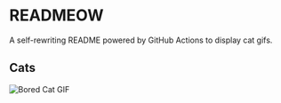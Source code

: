 # READMEOW

A self-rewriting README powered by GitHub Actions to display cat gifs.

## Cats

![Bored Cat GIF](https://media3.giphy.com/media/v1.Y2lkPTlhY2QwMmRhcnFkZnNuYmF3cmgxNnZubDRsMWJoaDA0MWdqaWp5Z3EwOHJlc3RscyZlcD12MV9naWZzX3NlYXJjaCZjdD1n/mlvseq9yvZhba/200.gif)
